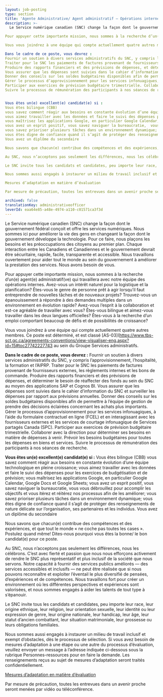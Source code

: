 ```yaml
---
layout: job-posting
type: section
title: 'Agente Administrative/ Agent administratif – Opérations internes'
description: >-
  Le Service numérique canadien (SNC) change la façon dont le gouvernement fédéral conçoit et offre les services numériques. Nous sommes ici pour améliorer la vie des gens en changeant la façon dont le gouvernement développe la technologie. Pour ce faire, nous plaçons les besoins et les préoccupations des citoyens au premier plan. Chaque interaction entre les Canadiens et Canadiennes et le gouvernement devrait être sécuritaire, rapide, facile, transparente et accessible. Nous travaillons ouvertement pour aider tout le monde au sein du gouvernement à améliorer la prestation des services. Nous avons besoin de vous.

Pour appuyer cette importante mission, nous sommes à la recherche d’un(e) agent(e) administratif(ve) qui travaillera avec notre équipe des opérations internes. Avez-vous un intérêt naturel pour la logistique et la planification? Êtes-vous le genre de personne prêt à agir lorsqu’il faut entreprendre de nouvelles tâches et de nouveaux projets? Trouvez-vous un épanouissement à répondre à des demandes multiples dans un environnement en évolution rapide? Avez-vous l’esprit à la collaboration et est-ce agréable de travailler avec vous? Êtes-vous bilingue et aimez-vous travailler dans les deux langues officielles? Êtes-vous à la recherche d’un emploi comportant beaucoup de défis et de possibilités de croissance? 

Vous vous joindrez à une équipe qui compte actuellement quatre autres membres. Ce poste est déterminé, et est classé AS-03 au sein du Groupe Services administratifs.

Dans le cadre de ce poste, vous devrez :
Fournir un soutien à divers services administratifs du SNC, y compris l’approvisionnement, l’hospitalité, la formation et l’AIPRP.
Traiter pour le SNC les paiements de factures provenant de fournisseurs externes, les règlements internes et les bons de commande.
Produire des rapports financiers et des prévisions de dépenses, et déterminer le besoin de réaffecter des fonds au sein du SNC au moyen des applications SAP et Cognos BI.
Vous assurer que les dépenses sont suivies dans le cahier d’information du SNC et surveiller les dépenses par rapport aux prévisions annuelles.
Donner des conseils sur les soldes budgétaires disponibles afin de permettre à l’équipe de gestion de prendre des décisions éclairées concernant les achats plus importants.
Gérer le processus d’approvisionnement pour les services infonuagiques, à l’aide du formulaire contractuel en ligne (FCEL)  et en interagissant avec les fournisseurs externes et les services de courtage infonuagique  de Services partagés Canada (SPC).
Participer aux exercices de prévision budgétaire trimestrielle. Collaborer avec la direction pour déterminer ses besoins en matière de dépenses à venir. Prévoir les besoins budgétaires pour toutes les dépenses en biens et services.
Suivre le processus de rémunération des participants à nos séances de recherche.


Vous êtes un(e) excellent(e) candidat(e) si :
Vous êtes bilingue (CBB) 
vous savez comment réagir aux besoins en constante évolution d’une équipe technologique en pleine croissance;
vous aimez travailler avec les données et faire le suivi des dépenses pour les exercices de budgétisation et de prévision;
vous maîtrisez les applications Google, en particulier Google Calendar, Google Docs et Google Sheets;
vous avez un esprit positif, vous savez naviguer la bureaucratie,  vous vous débrouillez pour accomplir les objectifs et vous itérez et réitérez nos processus afin de les améliorer;
vous savez prioriser plusieurs tâches dans un environnement dynamique;
vous êtes digne de confiance quand il s’agit de protéger des renseignements de nature délicate sur l’organisation, ses partenaires et les individus.
Vous avez un diplôme du secondaire  

Nous savons que chacun(e) contribue des compétences et des expériences, et que tout le monde « ne coche pas toutes les cases ». Postulez quand même! Dites-nous pourquoi vous êtes la bonne/ le bon candidat(e) pour ce poste.

Au SNC, nous n’acceptons pas seulement les différences, nous les célébrons. C’est avec fierté et passion que nous nous efforçons activement de rendre le SNC plus représentatif et plus inclusif de la société que nous servons. Notre capacité à fournir des services publics améliorés — des services accessibles et inclusifs — ne peut être réalisée que si nous pouvons reconnaître et exploiter l’éventail le plus diversifié de pensées, d’expériences et de compétences. Nous travaillons fort pour créer un environnement où les différentes perspectives et expériences sont valorisées, et nous sommes engagés à aider les talents de tout type à s’épanouir.

Le SNC invite tous les candidats et candidates, peu importe leur race, leur origine ethnique, leur religion, leur orientation sexuelle, leur identité ou leur expression de genre, leur origine nationale, leur handicap, leur âge, leur statut d’ancien combattant, leur situation matrimoniale, leur grossesse ou leurs obligations familiales.

Nous sommes aussi engagés à instaurer un milieu de travail inclusif et exempt d’obstacles, dès le processus de sélection. Si vous avez besoin de mesures d’adaptation à une étape ou une autre du processus d’évaluation, veuillez envoyer un message à l’adresse indiquée ci-dessous sous la rubrique Personnes-ressources pour en faire la demande. Les renseignements reçus au sujet de mesures d’adaptation seront traités confidentiellement.

Mesures d’adaptation en matière d’évaluation

Par mesure de précaution, toutes les entrevues dans un avenir proche seront menées par vidéo ou téléconférence.

archived: false
translationKey: administrativeofficer
leverId: eaa64e85-a48e-4974-a110-c01571ca3f3d
---
```


Le Service numérique canadien (SNC) change la façon dont le gouvernement fédéral conçoit et offre les services numériques. Nous sommes ici pour améliorer la vie des gens en changeant la façon dont le gouvernement développe la technologie. Pour ce faire, nous plaçons les besoins et les préoccupations des citoyens au premier plan. Chaque interaction entre les Canadiens et Canadiennes et le gouvernement devrait être sécuritaire, rapide, facile, transparente et accessible. Nous travaillons ouvertement pour aider tout le monde au sein du gouvernement à améliorer la prestation des services. Nous avons besoin de vous.

Pour appuyer cette importante mission, nous sommes à la recherche d’un(e) agent(e) administratif(ve) qui travaillera avec notre équipe des opérations internes. Avez-vous un intérêt naturel pour la logistique et la planification? Êtes-vous le genre de personne prêt à agir lorsqu’il faut entreprendre de nouvelles tâches et de nouveaux projets? Trouvez-vous un épanouissement à répondre à des demandes multiples dans un environnement en évolution rapide? Avez-vous l’esprit à la collaboration et est-ce agréable de travailler avec vous? Êtes-vous bilingue et aimez-vous travailler dans les deux langues officielles? Êtes-vous à la recherche d’un emploi comportant beaucoup de défis et de possibilités de croissance? 

Vous vous joindrez à une équipe qui compte actuellement quatre autres membres. Ce poste est déterminé, et est classé [AS-03](https://www.tbs-sct.gc.ca/agreements-conventions/view-visualiser-eng.aspx?id=15#toc27742227743 au sein du Groupe Services administratifs.

**Dans le cadre de ce poste, vous devrez :**
Fournir un soutien à divers services administratifs du SNC, y compris l’approvisionnement, l’hospitalité, la formation et l’AIPRP.
Traiter pour le SNC les paiements de factures provenant de fournisseurs externes, les règlements internes et les bons de commande.
Produire des rapports financiers et des prévisions de dépenses, et déterminer le besoin de réaffecter des fonds au sein du SNC au moyen des applications SAP et Cognos BI.
Vous assurer que les dépenses sont suivies dans le cahier d’information du SNC et surveiller les dépenses par rapport aux prévisions annuelles.
Donner des conseils sur les soldes budgétaires disponibles afin de permettre à l’équipe de gestion de prendre des décisions éclairées concernant les achats plus importants.
Gérer le processus d’approvisionnement pour les services infonuagiques, à l’aide du formulaire contractuel en ligne (FCEL)  et en interagissant avec les fournisseurs externes et les services de courtage infonuagique  de Services partagés Canada (SPC).
Participer aux exercices de prévision budgétaire trimestrielle. Collaborer avec la direction pour déterminer ses besoins en matière de dépenses à venir. Prévoir les besoins budgétaires pour toutes les dépenses en biens et services.
Suivre le processus de rémunération des participants à nos séances de recherche.


**Vous êtes un(e) excellent(e) candidat(e) si :**
Vous êtes bilingue (CBB) 
vous savez comment réagir aux besoins en constante évolution d’une équipe technologique en pleine croissance;
vous aimez travailler avec les données et faire le suivi des dépenses pour les exercices de budgétisation et de prévision;
vous maîtrisez les applications Google, en particulier Google Calendar, Google Docs et Google Sheets;
vous avez un esprit positif, vous savez naviguer la bureaucratie,  vous vous débrouillez pour accomplir les objectifs et vous itérez et réitérez nos processus afin de les améliorer;
vous savez prioriser plusieurs tâches dans un environnement dynamique;
vous êtes digne de confiance quand il s’agit de protéger des renseignements de nature délicate sur l’organisation, ses partenaires et les individus.
Vous avez un diplôme du secondaire  

Nous savons que chacun(e) contribue des compétences et des expériences, et que tout le monde « ne coche pas toutes les cases ». Postulez quand même! Dites-nous pourquoi vous êtes la bonne/ le bon candidat(e) pour ce poste.

Au SNC, nous n’acceptons pas seulement les différences, nous les célébrons. C’est avec fierté et passion que nous nous efforçons activement de rendre le SNC plus représentatif et plus inclusif de la société que nous servons. Notre capacité à fournir des services publics améliorés — des services accessibles et inclusifs — ne peut être réalisée que si nous pouvons reconnaître et exploiter l’éventail le plus diversifié de pensées, d’expériences et de compétences. Nous travaillons fort pour créer un environnement où les différentes perspectives et expériences sont valorisées, et nous sommes engagés à aider les talents de tout type à s’épanouir.

Le SNC invite tous les candidats et candidates, peu importe leur race, leur origine ethnique, leur religion, leur orientation sexuelle, leur identité ou leur expression de genre, leur origine nationale, leur handicap, leur âge, leur statut d’ancien combattant, leur situation matrimoniale, leur grossesse ou leurs obligations familiales.

Nous sommes aussi engagés à instaurer un milieu de travail inclusif et exempt d’obstacles, dès le processus de sélection. Si vous avez besoin de mesures d’adaptation à une étape ou une autre du processus d’évaluation, veuillez envoyer un message à l’adresse indiquée ci-dessous sous la rubrique Personnes-ressources pour en faire la demande. Les renseignements reçus au sujet de mesures d’adaptation seront traités confidentiellement.

[Mesures d’adaptation en matière d’évaluation](https://www.canada.ca/fr/commission-fonction-publique/services/mesures-d-adaptation-matiere-evaluation.html)

Par mesure de précaution, toutes les entrevues dans un avenir proche seront menées par vidéo ou téléconférence.

